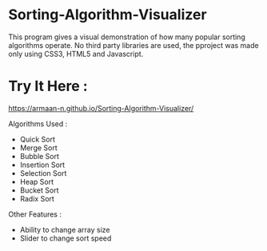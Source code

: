 # Sorting-Algorithm-Visualizer
This program gives a visual demonstration of how many popular sorting algorithms operate. No third party libraries are used, the pproject was made only using CSS3, HTML5 and Javascript.

# Try It Here :
https://armaan-n.github.io/Sorting-Algorithm-Visualizer/

Algorithms Used :
- Quick Sort
- Merge Sort
- Bubble Sort
- Insertion Sort
- Selection Sort
- Heap Sort
- Bucket Sort
- Radix Sort

Other Features :
- Ability to change array size
- Slider to change sort speed
